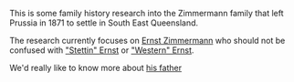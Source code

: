 
This is some family history research into the Zimmermann family that left Prussia in 1871 to settle in South East Queensland.

The research currently focuses on [Ernst Zimmermann](./people/1841-1928%20Ernst%20August%20Friedrich%20Wilhelm%20Zimmermann.md) who should not be confused with ["Stettin" Ernst](./people/1831%20Stettin%20Ernst.md) or ["Western" Ernst](./people/1841%20Western%20Ernst.md).

We'd really like to know more about [his father](./people/Christ%20Zimmermann%2C%20Ernst's%20dad.md)
